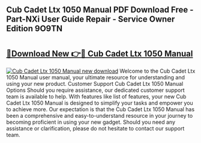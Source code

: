 ## Cub Cadet Ltx 1050 Manual PDF Download Free - Part-NXi User Guide Repair - Service Owner Edition 9O9TN

# <h2><a href="http://bc61251.oget.top/?id=Cub+Cadet+Ltx+1050+Manual">🔗Download New 👉🔴 Cub Cadet Ltx 1050 Manual</a></h2>

[![Cub Cadet Ltx 1050 Manual new download](https://i.imgur.com/5g1atiW.png)](http://bc61251.oget.top/?id=Cub+Cadet+Ltx+1050+Manual)
Welcome to the Cub Cadet Ltx 1050 Manual user manual, your ultimate resource for understanding and using your new product. Customer Support Cub Cadet Ltx 1050 Manual Options Should you require assistance, our dedicated customer support team is available to help. With features like list of features, your new Cub Cadet Ltx 1050 Manual is designed to simplify your tasks and empower you to achieve more. Our expectation is that the Cub Cadet Ltx 1050 Manual has been a comprehensive and easy-to-understand resource in your journey to becoming proficient in using your new gadget. Should you need any assistance or clarification, please do not hesitate to contact our support team.
